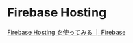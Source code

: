 

# Firebase Hosting

[Firebase Hosting を使ってみる  |  Firebase](https://firebase.google.com/docs/hosting/quickstart?hl=ja)

